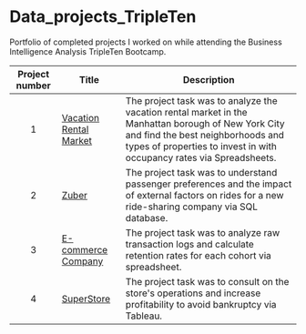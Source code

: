 # Data_projects_TripleTen
Portfolio of completed projects I worked on while attending the Business Intelligence Analysis TripleTen Bootcamp.


| Project number | Title | Description |
| :-----------: | ----------- |----------- |
| 1 | <a href='https://github.com/simrandulai/Data_projects_TripleTen/tree/main/Vacation%20Rental%20Market' target=_blank><u>Vacation Rental Market</u></a>| The project task was to analyze the vacation rental market in the Manhattan borough of New York City and find the best neighborhoods and types of properties to invest in with occupancy rates via Spreadsheets. |
| 2 | <a href='https://github.com/simrandulai/Data_projects_TripleTen/tree/main/Zuber' target=_blank><u>Zuber</u></a> | The project task was to understand passenger preferences and the impact of external factors on rides for a new ride-sharing company via SQL database. |
| 3 | <a href='https://github.com/simrandulai/Data_projects_TripleTen/tree/main/E-commerce%20Company' target=_blank><u>E-commerce Company</u></a> | The project task was to analyze raw transaction logs and calculate retention rates for each cohort via spreadsheet. |
| 4 | <a href='https://github.com/simrandulai/Data_projects_TripleTen/tree/main/SuperStore' target=_blank><u>SuperStore</u></a> | The project task was to consult on the store's operations and increase profitability to avoid bankruptcy via Tableau. |
